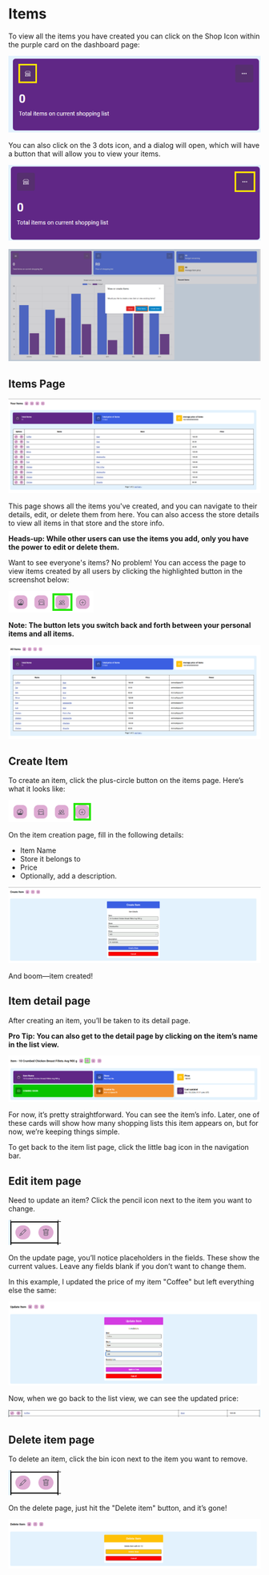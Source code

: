 # Items

To view all the items you have created you can click on the Shop Icon within the purple card on the dashboard page:

![Total Items Card](./assets/totalItemsCard.png)

You can also click on the 3 dots icon, and a dialog will open, which will have a button that will allow you to view your items.

![Total Items Card with dots highlighted](./assets/totalItemsCardDots.png)

![Total Items Card modal](./assets/totalItemsCardModal.png)

## Items Page

![Items List View](./assets/items.png)

This page shows all the items you've created, and you can navigate to their details, edit, or delete them from here. You can also access the store details to view all items in that store and the store info.

**Heads-up: While other users can use the items you add, only you have the power to edit or delete them.**

Want to see everyone's items? No problem! You can access the page to view items created by all users by clicking the highlighted button in the screenshot below:

![Items Page Switch](./assets/itemsPageSwitch.png)

**Note: The button lets you switch back and forth between your personal items and all items.**

![All Items List View](./assets/allItems.png)

## Create Item

To create an item, click the plus-circle button on the items page. Here’s what it looks like:

![Create Item Button](./assets/createItemButton.png)

On the item creation page, fill in the following details:

- Item Name
- Store it belongs to
- Price
- Optionally, add a description.

![Create Item Page](./assets/createItemPage.png)

And boom—item created!

## Item detail page

After creating an item, you’ll be taken to its detail page.

**Pro Tip: You can also get to the detail page by clicking on the item’s name in the list view.**

![Item Detail Page](./assets/itemDetailPage.png)

For now, it’s pretty straightforward. You can see the item’s info. Later, one of these cards will show how many shopping lists this item appears on, but for now, we’re keeping things simple.

To get back to the item list page, click the little bag icon in the navigation bar.

## Edit item page

Need to update an item? Click the pencil icon next to the item you want to change.

![Edit and Delete](./assets/editAndDelete.png)

On the update page, you’ll notice placeholders in the fields. These show the current values. Leave any fields blank if you don’t want to change them.

In this example, I updated the price of my item "Coffee" but left everything else the same:

![Update Item Page](./assets/updateItem.png)

Now, when we go back to the list view, we can see the updated price:

![Post update item](./assets/postUpdateItem.png)

## Delete item page

To delete an item, click the bin icon next to the item you want to remove.

![Edit and Delete](./assets/editAndDelete.png)

On the delete page, just hit the "Delete item" button, and it’s gone!

![Delete Item page](./assets/deleteItem.png)